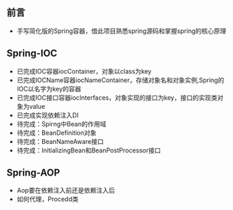 ## 前言
* 手写简化版的Spring容器，借此项目熟悉spring源码和掌握spring的核心原理

## Spring-IOC
* 已完成IOC容器iocContainer，对象以class为key
* 已完成IOCName容器iocNameContainer，存储对象名和对象实例,Spring的IOC以名字为key的容器
* 已完成IOC接口容器iocInterfaces，对象实现的接口为key，接口的实现类对象为value
* 已完成实现依赖注入DI
* 待完成：Spirng中Bean的作用域
* 待完成：BeanDefinition对象
* 待完成：BeanNameAware接口
* 待完成：InitializingBean和BeanPostProcessor接口

## Spring-AOP
* Aop要在依赖注入前还是依赖注入后
* 如何代理，Procedd类
